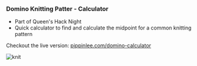 ### Domino Knitting Patter - Calculator

* Part of Queen's Hack Night
* Quick calculator to find and calculate the midpoint for a common knitting pattern

Checkout the live version: [pippinlee.com/domino-calculator](http://pippinlee.com/domino-calculator)

![knit](http://media.giphy.com/media/uvim6FvxyaWha/giphy.gif)